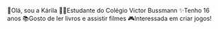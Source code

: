🌸Olá, sou a Kárila
👨‍🎓Estudante do Colégio Victor Bussmann
✨Tenho 16 anos
📚Gosto de ler livros e assistir filmes
🎮Interessada em criar jogos!
